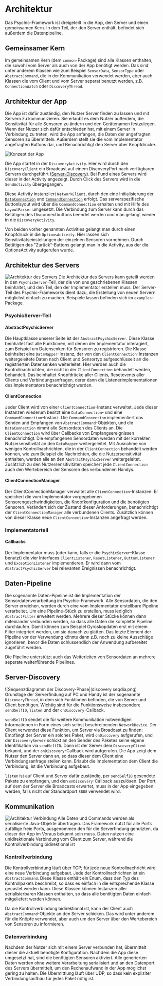 # Architektur
Das Psychic-Framework ist dreigeteilt in die App, den Server und einen gemeinsamen Kern. In dem Teil, der den Server enthält, befindet sich außerdem die Datenpipeline.


## Gemeinsamer Kern
Im gemeinsamen Kern (dem ```common```-Package) sind alle Klassen enthalten, die sowohl vom Server als auch von der App benötigt werden. Das sind unter anderem Klassen wie zum Beispiel ```SensorData```, ```SensorType``` oder ```AbstractCommand```, die in der Kommunikation verwendet werden, aber auch Klassen die vom Client und vom Server separat benutzt werden, z.B. ```ConnectionWatch``` oder ```DiscoveryThread```.


## Architektur der App
Die App ist dafür zuständig, den Nutzer Server finden zu lassen und mit Servern zu kommunizieren. Sie erlaubt es dem Nutzer außerdem, die Sensitivität für alle Sensoren zu ändern und den Gerätenamen festzulegen.
Wenn der Nutzer sich dafür entschieden hat, mit einem Server in Verbindung zu treten, wird die App anfangen, die Daten der angefragten Sensoren zu übermitteln. Außerdem stellt sie die vom Implementator angefragten Buttons dar, und Benachrichtigt den Server über Knopfdrücke.

![Konzept der App](ArchitekturApp.png)

Die App startet in der ```DiscoveryActivity```. Hier wird durch den ```DiscoveryClient``` ein Broadcast auf einem DiscoveryPort nach verfügbaren Servern durchgeführt ([Server-Discovery](#server-discovery)). Bei Fund eines Servers wird dieser in der Activity angezeigt. Durch Click des Servers wird in die ```SendActivity``` übergegangen.

Diese Activity instanziiert ```NetworkClient```, durch den eine Initialisierung der [```DataConnection```](#datenverbindung) und [```CommandConnection```](#kontrollverbindung) erfolgt.
Das serverspezifische Buttonlayout wird über die ```CommandConnection``` erhalten und mit Hilfe des ```LayoutParser``` umgesetzt. Die Verbindung zum Server kann durch das Betätigen des Disconnectbuttons beendet werden und man gelangt wieder in die ```DiscoveryActivity```.

Von beiden vorher genannten Activities gelangt man durch einen Knopfdruck in die ```OptionsActivity```. Hier lassen sich Sensitivitätseinstellungen der einzelnen Sensoren vornehmen.
Durch Betätigen des "Zurück"-Buttons gelangt man in die Activity, aus der die OptionsActivity aufgerufen wurde.

## Architektur des Servers
![Architektur des Servers](serverArchitektur.png)
Die Architektur des Servers kann geteilt werden in den ```PsychicServer```-Teil, der die von uns geschriebenen Klassen beinhaltet, und den Teil, den der Implementator erstellen muss. Der Server-Teil des Psychic-Frameworks dient dazu, die Erstellung von neuen Servern möglichst einfach zu machen. Beispiele lassen befinden sich im ```examples```-Package.


### PsychicServer-Teil
#### AbstractPsychicServer
Die Hauptklasse unserer Seite ist der ```AbstractPsychicServer```. Diese Klasse beinhaltet fast alle Funktionen, mit denen der Implementator interagiert, zum Beispiel um Datensenken für Sensoren zu registrieren.
Die Klasse beinhaltet eine ```DataMapper```-Instanz, der von den ```ClientConnection```-Instanzen weitergeleitete Daten nach Client und Sensortyp aufgeschlüsselt an die registrierten Datensenken weiterleitet. Hier werden auch die Kontrollnachrichten, die nicht in der ```ClientConnection``` behandelt werden, behandelt. Das beinhaltet Knopfdrücke aller Clients, Resetevents aller Clients und Verbindungsanfragen, derer dann die Listenerimplementationen des Implementators benachrichtigt werden.


#### ClientConnection
Jeder Client wird von einer ```ClientConnection```-Instanz verwaltet. Jede dieser Instanzen wiederum besitzt eine ```DataConnection```- und eine ```CommandConnection```-Instanz. Die ```CommandConnection``` implementiert das Senden und Empfangen von ```AbstractCommand```-Objekten, und die ```DataConnection``` nimmt alle Sensordaten des Clients an. Die ```ClientConnection``` wird über Callbacks von Empfangsereignissen benachrichtigt. Die empfangenen Sensordaten werden mit der korrekten Nutzersensitivität an den ```DataMapper``` weitergeleitet. Mit Ausnahme von wenigen Kontrollnachrichten, die in der ```ClientConnection``` behandelt werden können, wie zum Beispiel die Nachrichten, die die Nutzersensitivität enthalten, werden alle an den ```AbstractPsychicServer``` weitergeleitet. Zusätzlich zu den Nutzersensitivitäten speichert jede ```ClientConnection``` auch den Wertebereich der Sensoren des verbundenen Handys.


#### ClientConnectionManager
Der ClientConnectionManager verwaltet alle ```ClientConnection```-Instanzen. Er speichert die vom Implementator vorgegebenen Sensorengeschwindigkeiten, die Knopfkonfiguration und die benötigten Sensoren. Verändert sich der Zustand dieser Anforderungen, benachrichtigt der ```ClientConnectionManager``` alle verbundenen Clients. Zusätzlich können von dieser Klasse neue ```ClientConnection```-Instanzen angefragt werden.


### Implementatorteil

#### Callbacks
Der Implementator muss (oder kann, falls er die ```PsychicServer```-Klasse benutzt) die vier Interfaces ```ClientListener```, ```ResetListener```, ```ButtonListener``` und ```ExceptionListener``` implementieren. Er wird dann vom ```AbstractPsychicServer``` bei relevanten Ereignissen benachrichtigt.


## Daten-Pipeline
Die sogenannte Daten-Pipeline ist die Implementation der Sensordatenverarbeitung im Psychic-Framework. Alle Sensordaten, die den Server erreichen, werden durch eine vom Implementator erstellbare Pipeline verarbeitet. Um eine Pipeline-Stück zu erstellen, muss lediglich ```AbstractFilter``` erweitert werden. Mehrere dieser Stücke können dann miteinander verbunden werden, so dass alle Daten die komplette Pipeline durchlaufen. Damit können zum Beispiel Gyroskopdaten erst mit einem Filter integriert werden, um sie danach zu glätten. Das letzte Element der Pipeline vor der Verwendung könnte dann z.B. noch zu kleine Ausschläge ignorieren, bevor die Daten schlussendlich der Anwendung aufbereitet zugeführt werden. 

Die Pipeline unterstützt auch das Weiterleiten von Sensordaten an mehrere seperate weiterführende Pipelines.

## Server-Discovery
![Sequenzdiagramm der Discovery-Phase](discovery seqdia.png)
Grundlage der Serverfindung auf PC und Handy ist der sogenannte  ```DiscoveryThread```, in dem sich Funktionen befinden, die von Server und Client benötigen. Wichtig sind für die Funktionsweise insbesondere ```sendSelfID```, ```listen``` und der ```onDiscovery```-Callback.

```sendSelfID``` sendet die für weitere Kommunikation notwendigen Informationen in Form eines sich selbst beschreibenden ```NetworkDevice```. Der Client verwendet diese Funktion, um Server via Broadcast zu finden: Empfängt der Server ein solches Paket, wird ```onDiscovery``` aufgerufen, und der ```DiscoveryServer``` schickt an den Sender des Paketes seine eigene Identifikation via ```sendSelfID```. Dann ist der Server dem ```DiscoveryClient``` bekannt, und der ```onDiscovery```-Callback wird aufgerufen. Die App zeigt dem Nutzer den Server dann an, so dass dieser dem Client eine Verbindungsanfrage stellen kann. Erlaubt die Implementation dem Client die Verbindung, ist die Verbindung aufgebaut.

```listen``` ist auf Client und Server dafür zuständig, per ```sendSelfID``` gesendete Pakete zu empfangen, und den ```onDiscovery```-Callback auszulösen.
Der Port, auf dem der Server die Broadcasts erwartet, muss in der App eingegeben werden, falls nicht der Standardport ```8888``` verwendet wird.


## Kommunikation
![Architektur Verbindung](Verbindungsarchtiketur.png)
Alle Daten und Commands werden als serialisierte Java-Objekte übertragen. Das Framework nutzt für alle Ports zufällige freie Ports, ausgenommen den für die Serverfindung genutzten, da dieser der App im Voraus bekannt sein muss. Daten nutzen eine unidirektionale Verbindung vom Client zum Server, während die Kontrollverbindung bidirektional ist

### Kontrollverbindung
Die Kontrollverbindung läuft über TCP; für jede neue Kontrollnachricht wird eine neue Verbindung aufgebaut. Jede der Kontrollnachrichten ist ein ```AbstractCommand```. Diese Klasse enthält ein Enum, dass den Typ des Kontrollpakets beschreibt, so dass es einfach in die entsprechende Klasse gecastet werden kann. Diese Klassen können Instanzen aller serialisierbaren Klassen enthalten, so dass alle benötigten Daten einfach mitgeliefert werden können.

Da die Kontrollverbindung bidirektional ist, kann der Client auch ```AbstractCommand```-Objekte an den Server schicken. Das wird unter anderem für die Knöpfe verwendet, aber auch um den Server über den Wertebereich von Sensoren zu informieren.


### Datenverbindung
Nachdem der Nutzer sich mit einem Server verbunden hat, übermittelt dieser die aktuell benötigte Konfiguration. Nachdem die App diese umgesetzt hat, sind die benötigten Sensoren aktiviert. Alle generierten Daten werden ohne weitere Verarbeitung serialisiert und an den Datenport des Servers übermittelt, um den Rechenaufwand in der App möglichst gering zu halten. Die Übermittlung läuft über UDP, so dass kein expliziter Verbindungsaufbau für jedes Paket nötig ist.
